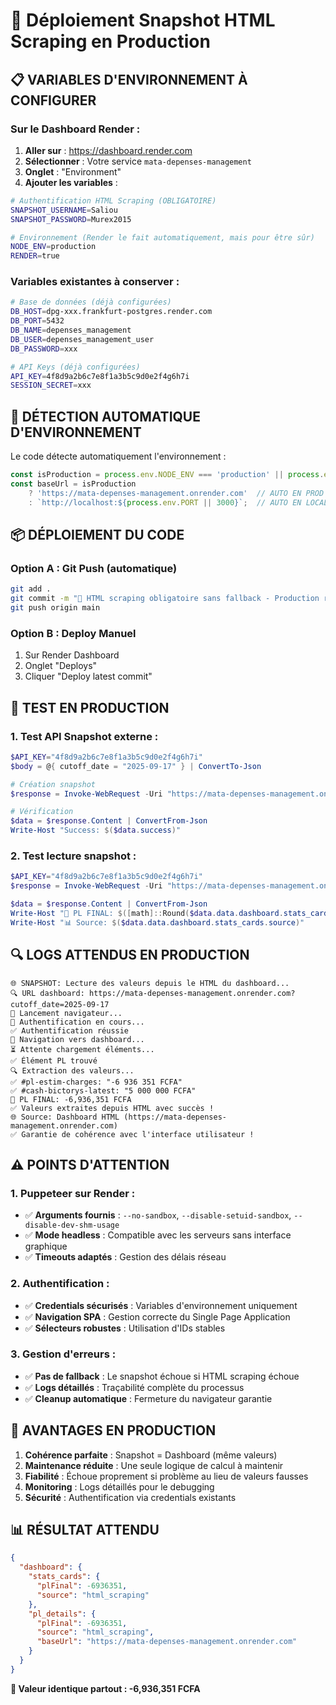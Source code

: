 # 🚀 Déploiement Snapshot HTML Scraping en Production

## 📋 **VARIABLES D'ENVIRONNEMENT À CONFIGURER**

### **Sur le Dashboard Render :**

1. **Aller sur** : https://dashboard.render.com
2. **Sélectionner** : Votre service `mata-depenses-management`
3. **Onglet** : "Environment"
4. **Ajouter les variables** :

```bash
# Authentification HTML Scraping (OBLIGATOIRE)
SNAPSHOT_USERNAME=Saliou
SNAPSHOT_PASSWORD=Murex2015

# Environnement (Render le fait automatiquement, mais pour être sûr)
NODE_ENV=production
RENDER=true
```

### **Variables existantes à conserver :**
```bash
# Base de données (déjà configurées)
DB_HOST=dpg-xxx.frankfurt-postgres.render.com
DB_PORT=5432
DB_NAME=depenses_management
DB_USER=depenses_management_user
DB_PASSWORD=xxx

# API Keys (déjà configurées)
API_KEY=4f8d9a2b6c7e8f1a3b5c9d0e2f4g6h7i
SESSION_SECRET=xxx
```

## 🎯 **DÉTECTION AUTOMATIQUE D'ENVIRONNEMENT**

Le code détecte automatiquement l'environnement :

```javascript
const isProduction = process.env.NODE_ENV === 'production' || process.env.RENDER;
const baseUrl = isProduction 
    ? 'https://mata-depenses-management.onrender.com'  // AUTO EN PROD
    : `http://localhost:${process.env.PORT || 3000}`;  // AUTO EN LOCAL
```

## 📦 **DÉPLOIEMENT DU CODE**

### **Option A : Git Push (automatique)**
```bash
git add .
git commit -m "🎯 HTML scraping obligatoire sans fallback - Production ready"
git push origin main
```

### **Option B : Deploy Manuel**
1. Sur Render Dashboard
2. Onglet "Deploys" 
3. Cliquer "Deploy latest commit"

## 🧪 **TEST EN PRODUCTION**

### **1. Test API Snapshot externe :**
```powershell
$API_KEY="4f8d9a2b6c7e8f1a3b5c9d0e2f4g6h7i"
$body = @{ cutoff_date = "2025-09-17" } | ConvertTo-Json

# Création snapshot
$response = Invoke-WebRequest -Uri "https://mata-depenses-management.onrender.com/external/api/snapshots/create" -Method POST -Headers @{"X-API-Key"=$API_KEY; "Content-Type"="application/json"} -Body $body

# Vérification
$data = $response.Content | ConvertFrom-Json
Write-Host "Success: $($data.success)"
```

### **2. Test lecture snapshot :**
```powershell
$API_KEY="4f8d9a2b6c7e8f1a3b5c9d0e2f4g6h7i"
$response = Invoke-WebRequest -Uri "https://mata-depenses-management.onrender.com/external/api/snapshots/2025-09-17" -Method GET -Headers @{"X-API-Key"=$API_KEY}

$data = $response.Content | ConvertFrom-Json
Write-Host "🎯 PL FINAL: $([math]::Round($data.data.dashboard.stats_cards.plFinal).toString('N0')) FCFA"
Write-Host "📊 Source: $($data.data.dashboard.stats_cards.source)"
```

## 🔍 **LOGS ATTENDUS EN PRODUCTION**

```
🌐 SNAPSHOT: Lecture des valeurs depuis le HTML du dashboard...
🔍 URL dashboard: https://mata-depenses-management.onrender.com?cutoff_date=2025-09-17
🚀 Lancement navigateur...
🔑 Authentification en cours...
✅ Authentification réussie
📄 Navigation vers dashboard...
⏳ Attente chargement éléments...
✅ Élément PL trouvé
🔍 Extraction des valeurs...
✅ #pl-estim-charges: "-6 936 351 FCFA"
✅ #cash-bictorys-latest: "5 000 000 FCFA"
🎯 PL FINAL: -6,936,351 FCFA
✅ Valeurs extraites depuis HTML avec succès !
🌐 Source: Dashboard HTML (https://mata-depenses-management.onrender.com)
✅ Garantie de cohérence avec l'interface utilisateur !
```

## ⚠️ **POINTS D'ATTENTION**

### **1. Puppeteer sur Render :**
- ✅ **Arguments fournis** : `--no-sandbox`, `--disable-setuid-sandbox`, `--disable-dev-shm-usage`
- ✅ **Mode headless** : Compatible avec les serveurs sans interface graphique
- ✅ **Timeouts adaptés** : Gestion des délais réseau

### **2. Authentification :**
- ✅ **Credentials sécurisés** : Variables d'environnement uniquement
- ✅ **Navigation SPA** : Gestion correcte du Single Page Application
- ✅ **Sélecteurs robustes** : Utilisation d'IDs stables

### **3. Gestion d'erreurs :**
- ✅ **Pas de fallback** : Le snapshot échoue si HTML scraping échoue
- ✅ **Logs détaillés** : Traçabilité complète du processus
- ✅ **Cleanup automatique** : Fermeture du navigateur garantie

## 🎉 **AVANTAGES EN PRODUCTION**

1. **Cohérence parfaite** : Snapshot = Dashboard (même valeurs)
2. **Maintenance réduite** : Une seule logique de calcul à maintenir
3. **Fiabilité** : Échoue proprement si problème au lieu de valeurs fausses
4. **Monitoring** : Logs détaillés pour le debugging
5. **Sécurité** : Authentification via credentials existants

## 📊 **RÉSULTAT ATTENDU**

```json
{
  "dashboard": {
    "stats_cards": {
      "plFinal": -6936351,
      "source": "html_scraping"
    },
    "pl_details": {
      "plFinal": -6936351,
      "source": "html_scraping",
      "baseUrl": "https://mata-depenses-management.onrender.com"
    }
  }
}
```

**🎯 Valeur identique partout : -6,936,351 FCFA**
